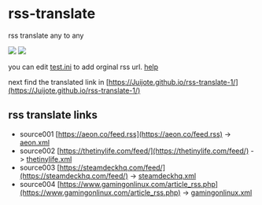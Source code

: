 # rss-translate

rss translate any to any

![](https://github.com/Juijote/rss-translate-1/workflows/circle_translate/badge.svg)
![](https://github.com/Juijote/rss-translate-1/workflows/Deploy/badge.svg)

you can edit [test.ini](https://github.com/Juijote/rss-translate-1/edit/main/test.ini) to add orginal rss url. [help](https://github.com/Juijote/rss-translate-1/issues/2)

next find the translated link in [https://Juijote.github.io/rss-translate-1/](https://Juijote.github.io/rss-translate-1/)

## rss translate links

 - source001 [https://aeon.co/feed.rss](https://aeon.co/feed.rss) -> [aeon.xml](feed/aeon.xml)
 - source002 [https://thetinylife.com/feed/](https://thetinylife.com/feed/) -> [thetinylife.xml](feed/thetinylife.xml)
 - source003 [https://steamdeckhq.com/feed/](https://steamdeckhq.com/feed/) -> [steamdeckhq.xml](feed/steamdeckhq.xml)
 - source004 [https://www.gamingonlinux.com/article_rss.php](https://www.gamingonlinux.com/article_rss.php) -> [gamingonlinux.xml](feed/gamingonlinux.xml)

